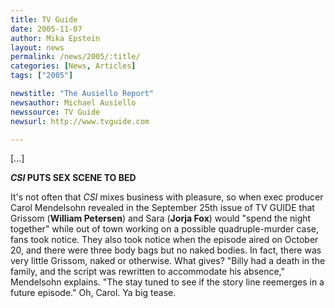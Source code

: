 ```yaml
---
title: TV Guide
date: 2005-11-07
author: Mika Epstein
layout: news
permalink: /news/2005/:title/
categories: [News, Articles]
tags: ["2005"]

newstitle: "The Ausiello Report"
newsauthor: Michael Ausiello  
newssource: TV Guide  
newsurl: http://www.tvguide.com  

---
```

[...]

***CSI* PUTS SEX SCENE TO BED**

It's not often that *CSI* mixes business with pleasure, so when exec producer Carol Mendelsohn revealed in the September 25th issue of TV GUIDE that Grissom (**William Petersen**) and Sara (**Jorja Fox**) would "spend the night together" while out of town working on a possible quadruple-murder case, fans took notice. They also took notice when the episode aired on October 20, and there were three body bags but no naked bodies. In fact, there was very little Grissom, naked or otherwise. What gives? "Billy had a death in the family, and the script was rewritten to accommodate his absence," Mendelsohn explains. "The stay tuned to see if the story line reemerges in a future episode." Oh, Carol. Ya big tease.

